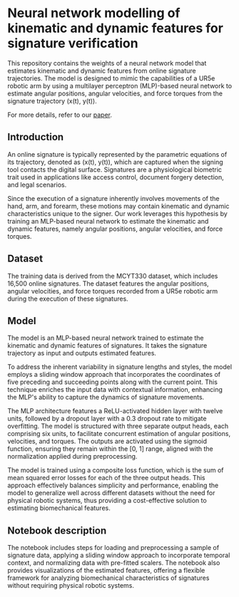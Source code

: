 # Neural network modelling of kinematic and dynamic features for signature verification

This repository contains the weights of a neural network model that estimates kinematic and dynamic features from online signature trajectories. The model is designed to mimic the capabilities of a UR5e robotic arm by using a multilayer perceptron (MLP)-based neural network to estimate angular positions, angular velocities, and force torques from the signature trajectory (x(t), y(t)).

For more details, refer to our [paper](https://www.sciencedirect.com/science/article/pii/S0167865524003271).

## Introduction

An online signature is typically represented by the parametric equations of its trajectory, denoted as (x(t), y(t)), which are captured when the signing tool contacts the digital surface. Signatures are a physiological biometric trait used in applications like access control, document forgery detection, and legal scenarios.

Since the execution of a signature inherently involves movements of the hand, arm, and forearm, these motions may contain kinematic and dynamic characteristics unique to the signer. Our work leverages this hypothesis by training an MLP-based neural network to estimate the kinematic and dynamic features, namely angular positions, angular velocities, and force torques.

## Dataset

The training data is derived from the MCYT330 dataset, which includes 16,500 online signatures. The dataset features the angular positions, angular velocities, and force torques recorded from a UR5e robotic arm during the execution of these signatures.

## Model

The model is an MLP-based neural network trained to estimate the kinematic and dynamic features of signatures. It takes the signature trajectory as input and outputs estimated features.

To address the inherent variability in signature lengths and styles, the model employs a sliding window approach that incorporates the coordinates of five preceding and succeeding points along with the current point. This technique enriches the input data with contextual information, enhancing the MLP's ability to capture the dynamics of signature movements.

The MLP architecture features a ReLU-activated hidden layer with twelve units, followed by a dropout layer with a 0.3 dropout rate to mitigate overfitting. The model is structured with three separate output heads, each comprising six units, to facilitate concurrent estimation of angular positions, velocities, and torques. The outputs are activated using the sigmoid function, ensuring they remain within the [0, 1] range, aligned with the normalization applied during preprocessing.

The model is trained using a composite loss function, which is the sum of mean squared error losses for each of the three output heads. This approach effectively balances simplicity and performance, enabling the model to generalize well across different datasets without the need for physical robotic systems, thus providing a cost-effective solution to estimating biomechanical features.

## Notebook description

The notebook includes steps for loading and preprocessing a sample of signature data, applying a sliding window approach to incorporate temporal context, and normalizing data with pre-fitted scalers. The notebook also provides visualizations of the estimated features, offering a flexible framework for analyzing biomechanical characteristics of signatures without requiring physical robotic systems.
